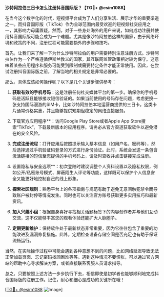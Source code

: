 **沙特阿拉伯三日卡怎么注册抖音国际版？【TG💪+ @esim1088】**

在当今这个数字化的时代，短视频平台成为了人们分享生活、展示才华的重要渠道之一。而抖音国际版（TikTok）作为全球范围内最受欢迎的短视频社交应用之一，其影响力毋庸置疑。然而，对于一些身处海外的用户来说，如何成功注册并使用抖音国际版可能会成为一个难题。尤其是像沙特阿拉伯这样的国家，由于网络环境和政策的不同，注册过程可能需要额外的步骤和技巧。

首先，让我们来了解一下为什么沙特阿拉伯的用户需要特别注意注册方式。沙特阿拉伯作为一个严格遵循伊斯兰教义的国家，其互联网监管政策相对较为保守。这意味着某些应用程序和服务可能受到限制或需要特定条件才能正常使用。因此，在尝试注册抖音国际版之前，了解当地的相关规定是非常必要的。

那么，具体应该如何操作呢？以下是几个关键步骤供参考：

1. **获取有效的手机号码**：这是注册任何社交媒体平台的第一步。确保你的手机号码是活跃且能够接收短信验证的。如果当前使用的号码存在问题，考虑更换一张支持国际漫游的SIM卡，比如沙特阿拉伯本地运营商提供的三日卡。这类卡片通常价格实惠，并且能够提供短期但稳定的网络连接服务。

2. 下载官方应用程序**：访问Google Play Store或者Apple App Store搜索“TikTok”，下载最新版本的应用程序。请务必从官方渠道获取软件以避免潜在的安全风险。

3. **完成注册流程**：打开应用后按照提示输入基本信息（如用户名、密码等），然后选择通过手机验证码登录的方式进行身份验证。此时，系统会发送一条包含激活链接的短信至您提供的手机号码上，请及时查收并点击链接完成注册。

4. 设置隐私与安全选项**：初次登陆时建议调整个人资料设置以及隐私权限，例如公开/私密账号模式、屏蔽陌生人评论等功能，这样既可以保护个人信息安全又能更好地控制自己的线上形象。

5. **探索社区规则**：熟悉平台上的各项指南与规范有助于避免无意间触犯禁令而导致账户被封停等情况发生。同时也可以关注官方账号获取更多实用技巧和最新资讯。

6. **加入兴趣小组**：根据自身喜好寻找相关话题标签下的内容创作者并与他们互动交流，这不仅能够丰富您的观看体验还能扩大人脉圈子。

7. **定期更新维护**：保持软件处于最新状态非常重要，因为它往往包含了重要的功能改进及漏洞修复措施。此外，定期检查设备存储空间是否充足也有助于保证流畅运行。

当然，在实际操作过程中可能会遇到各种意想不到的问题，比如网络延迟导致无法正常加载页面、忘记密码找回困难等等。遇到这种情况不要慌张，可以通过官方网站的帮助中心寻求解决方案，或者直接联系客服人员请求指导。

总之，只要按照上述方法一步步执行下去，相信即使是初学者也能够顺利地完成抖音国际版的注册工作。记住，耐心和细心是成功的关键所在哦！

[[TG💪+ @esim1088](https://t.me/s/esim1088) ![Image](https://i.postimg.cc/4NQfJmqS/Snipaste-2025-05-13-00-14-12.png)]